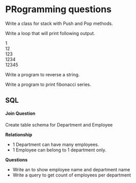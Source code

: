 # PRogramming questions

Write a class for stack with Push and Pop methods.

Write a loop that will print following output.

1  
12  
123  
1234  
12345  

Write a program to reverse a string.

Write a program to print fibonacci series.

## SQL

#### Join Question

Create table schema for Department and Employee

**Relationship**
* 1 Department can have many employees.
* 1 Employee can belong to 1 department only.

**Questions**
* Write an to show employee name and department name
* Write a query to get count of employees per department


